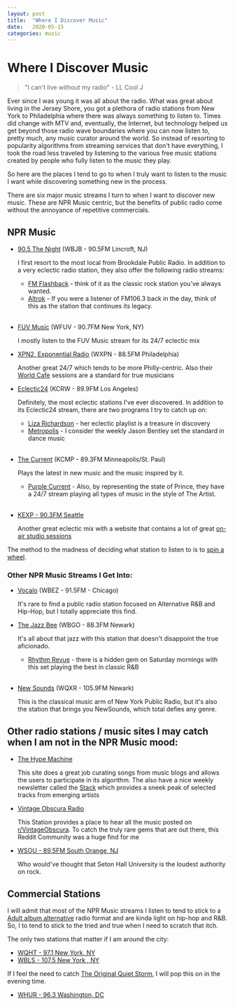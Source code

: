 ```yaml
---
layout: post
title:  "Where I Discover Music"
date:   2020-05-15
categories: music
---
```

# Where I Discover Music
> "I can't live without my radio" - LL Cool J

Ever since I was young it was all about the radio.  What was great about living in the Jersey Shore, you got a plethora of radio stations from New York to Philadelphia where there was always something to listen to. Times did change with MTV and, eventually, the Internet, but technology helped us get beyond those radio wave boundaries where you can now listen to, pretty much, any music curator around the world. So instead of resorting to popularity algorithms from streaming services that don't have everything, I took the road less traveled by listening to the various free music stations created by people who fully listen to the music they play.

So here are the places I tend to go to when I truly want to listen to the music I want while discovering something new in the process.

There are six major music streams I turn to when I want to discover new music. These are NPR Music centric, but the benefits of public radio come without the annoyance of repetitive commercials.

## NPR Music

* [90.5 The Night](https://90.5thenight.org/) (WBJB - 90.5FM Lincroft, NJ) 
   
  I first resort to the most local from Brookdale Public Radio.  In addition to a very eclectic radio station, they also offer the following radio streams:
  * [FM Flashback](http://fmflashback.org/) - think of it as the classic rock station you've always wanted.
  * [Altrok](http://www.altrok.com/) - If you were a listener of FM106.3 back in the day, think of this as the station that continues its legacy.
<br><br>
* [FUV Music](https://wfuv.org/) (WFUV - 90.7FM New York, NY)

  I mostly listen to the FUV Music stream for its 24/7 eclectic mix


* [XPN2, Exponential Radio](https://xpn.org/) (WXPN - 88.5FM Philadelphia)

  Another great 24/7 which tends to be more Philly-centric. Also their [World Cafe](https://xpn.org/world-cafe) sessions are a standard for true musicians


* [Eclectic24](https://www.kcrw.com/) (KCRW - 89.9FM Los Angeles)

  Definitely, the most eclectic stations I've ever discovered. In addition to its Eclectic24 stream, there are two programs I try to catch up on:
  - [Liza Richardson](https://www.kcrw.com/music/shows/liza-richardson) - her eclectic playlist is a treasure in discovery
  - [Metropolis](https://www.kcrw.com/music/shows/metropolis) - I consider the weekly Jason Bentley set the standard in dance music 
<br><br>
* [The Current](https://www.thecurrent.org/) (KCMP - 89.3FM Minneapolis/St. Paul)

  Plays the latest in new music and the music inspired by it.  
  - [Purple Current](https://www.thecurrent.org/listen/purple-current) - Also, by representing the state of Prince, they have a 24/7 stream playing all types of music in the style of The Artist.
<br><br>
* [KEXP - 90.3FM Seattle](https://www.kexp.org/)

  Another great eclectic mix with a website that contains a lot of great [on-air studio sessions](https://www.kexp.org/sessions/)

The method to the madness of deciding what station to listen to is to [spin a wheel](https://wheeldecide.com/index.php?c1=90.5+The+Night&c2=FUV+Music&c3=XPN2&c4=Eclectic24&c5=The+Current&c6=KEXP&t=What+Radio+Program+Should+I+Listen+To%3F&time=5).

### Other NPR Music Streams I Get Into:
* [Vocalo](https://vocalo.org/) (WBEZ - 91.5FM - Chicago)
  
  It's rare to find a public radio station focused on Alternative R&B and Hip-Hop, but I totally appreciate this find.

* [The Jazz Bee](https://www.wbgo.org/wbgo-hd2) (WBGO - 88.3FM Newark)

  It's all about that jazz with this station that doesn't disappoint the true aficionado.
  - [Rhythm Revue](https://www.wbgo.org/programs/rhythm-revue) - there is a hidden gem on Saturday mornings with this set playing the best in classic R&B
<br><br>
* [New Sounds](https://www.newsounds.org/) (WQXR - 105.9FM Newark)

  This is the classical music arm of New York Public Radio, but it's also the station that brings you NewSounds, which total defies any genre.

## Other radio stations / music sites I may catch when I am not in the NPR Music mood:

* [The Hype Machine](https://hypem.com/latest)
  
  This site does a great job curating songs from music blogs and allows the users to participate in its algorithm.  The also have a nice weekly newsletter called the [Stack](https://hypem.com/stack) which provides a sneek peak of selected tracks from emerging artists

* [Vintage Obscura Radio](https://vintageobscura.net/)

  This Station provides a place to hear all the music posted on [r/VintageObscura](https://www.reddit.com/r/vintageobscura/). To catch the truly rare gems that are out there, this Reddit Community was a huge find for me

* [WSOU - 89.5FM South Orange, NJ](http://www.wsou.net/)
  
  Who would've thought that Seton Hall University is the loudest authority on rock.

## Commercial Stations

I will admit that most of the NPR Music streams I listen to tend to stick to a [Adult album alternative](https://en.wikipedia.org/wiki/Adult_album_alternative) radio format and are kinda light on hip-hop and R&B.  So, I to tend to stick to the tried and true when I need to scratch that itch.

The only two stations that matter if I am around the city:
* [WQHT - 97.1 New York, NY](https://www.hot97.com/)
* [WBLS - 107.5 New York , NY](https://www.wbls.com/)

If I feel the need to catch [The Original Quiet Storm](http://whur.com/shows/the-original-quiet-storm/), I will pop this on in the evening time.
* [WHUR - 96.3 Washington, DC](http://whur.com/)
